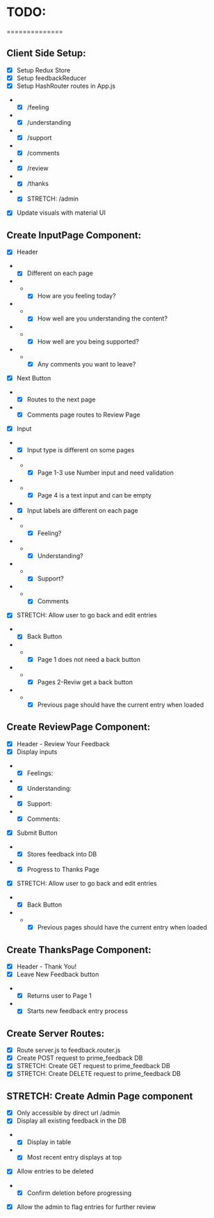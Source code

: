 # TODO:
==============

## Client Side Setup:

- [X] Setup Redux Store
- [X] Setup feedbackReducer
- [X] Setup HashRouter routes in App.js
- - [X] /feeling
- - [X] /understanding
- - [X] /support
- - [X] /comments
- - [X] /review
- - [X] /thanks
- - [X] STRETCH: /admin
- [X] Update visuals with material UI

## Create InputPage Component:

- [X] Header
 - - [X] Different on each page
 - - - [X] How are you feeling today?
 - - - [X] How well are you understanding the content?
 - - - [X] How well are you being supported?
 - - - [X] Any comments you want to leave?
- [X] Next Button
- - [X] Routes to the next page
- - [X] Comments page routes to Review Page
- [X] Input
- - [X] Input type is different on some pages
- - - [X] Page 1-3 use Number input and need validation
- - - [X] Page 4 is a text input and can be empty
- - [X] Input labels are different on each page
- - - [X] Feeling?
- - - [X] Understanding?
- - - [X] Support?
- - - [X] Comments

- [X] STRETCH: Allow user to go back and edit entries
- - [X] Back Button
- - - [X] Page 1 does not need a back button
- - - [X] Pages 2-Reviw get a back button
- - - [X] Previous page should have the current entry when loaded

## Create ReviewPage Component:

- [X] Header - Review Your Feedback
- [X] Display inputs
- - [X] Feelings:
- - [X] Understanding: 
- - [X] Support: 
- - [X] Comments: 
- [X] Submit Button
- - [X] Stores feedback into DB
- - [X] Progress to Thanks Page

- [X] STRETCH: Allow user to go back and edit entries
- - [X] Back Button
- - - [X] Previous pages should have the current entry when loaded

## Create ThanksPage Component:

- [X] Header - Thank You!
- [X] Leave New Feedback button
- - [X] Returns user to Page 1
- - [X] Starts new feedback entry process

## Create Server Routes:

- [X] Route server.js to feedback.router.js
- [X] Create POST request to prime_feedback DB
- [X] STRETCH: Create GET request to prime_feedback DB
- [X] STRETCH: Create DELETE request to prime_feedback DB

## STRETCH: Create Admin Page component

- [X] Only accessible by direct url /admin
- [X] Display all existing feedback in the DB
- - [X] Display in table
- - [X] Most recent entry displays at top
- [X] Allow entries to be deleted
- - [X] Confirm deletion before progressing
- [X] Allow the admin to flag entries for further review
